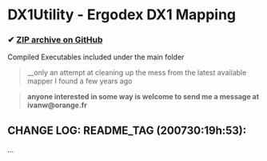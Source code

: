 # DX1Utility - Ergodex DX1 Mapping
 ### ✔ [ZIP archive on GitHub](../../archive/master.zip)
 
Compiled Executables included under the main folder

> __only an attempt at cleaning up the mess from the latest available mapper I found a few years ago

> __anyone interested in some way is welcome to send me a message at ivanw@orange.fr__

## CHANGE LOG: README_TAG (200730:19h:53):
...
